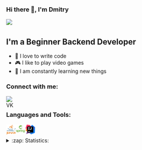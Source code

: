 ### Hi there 👋, I'm Dmitry

![](https://komarev.com/ghpvc/?username=Praepost)

## I'm a Beginner Backend Developer
- 💪 I love to write code
- 🎮 I like to play video games
- 🥅 I am constantly learning new things

### Connect with me:

[<img align="left" alt="VK" width="22px" src="https://cdn.jsdelivr.net/npm/simple-icons@v3/icons/vk.svg" />][vk]

<br />

### Languages and Tools:

<img align="left" alt="Java" height="26px" width="26px" src="https://raw.githubusercontent.com/Praepost/Praepost/main/java.png" />
<img align="left" alt="Spring" height="26px" width="26px" src="https://raw.githubusercontent.com/Praepost/Praepost/main/spring.jpg" />
<img align="left" alt="Intelj idea" height="26px" width="26px" src="https://raw.githubusercontent.com/Praepost/Praepost/main/IntelliJ_IDEA_Icon.svg.png" />


<br />
<br />


<details>
  <summary>:zap: Statistics:</summary>
   <img align="left" alt="codeSTACKr's GitHub Stats" src="https://github-readme-stats.vercel.app/api/top-langs/?username=Praepost&langs_count=8&layout=compact" />
    <br />
    <img align="left" alt="codeSTACKr's GitHub Stats" src="https://github-readme-stats.vercel.app/api?username=Praepost&show_icons=true" />
</details>

[vk]: https://vk.com/praepost
